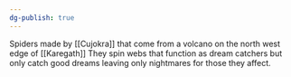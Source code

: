 ```yaml
---
dg-publish: true
---
```

Spiders made by [[Cujokra]] that come from a volcano on the north west edge of [[Karegath]] 
They spin webs that function as dream catchers but only catch good dreams leaving only nightmares for those they affect. 